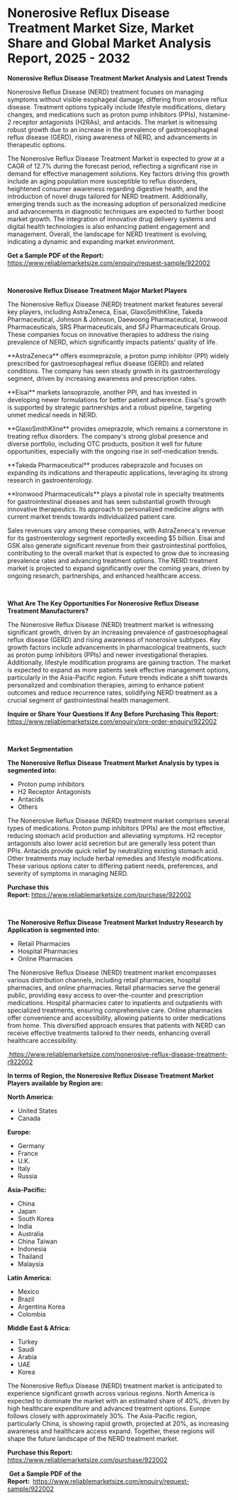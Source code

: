 <p><h1>Nonerosive Reflux Disease Treatment Market Size, Market Share and Global Market Analysis Report, 2025 - 2032</h1></p><p><strong>Nonerosive Reflux Disease Treatment Market Analysis and Latest Trends</strong></p>
<p><p>Nonerosive Reflux Disease (NERD) treatment focuses on managing symptoms without visible esophageal damage, differing from erosive reflux disease. Treatment options typically include lifestyle modifications, dietary changes, and medications such as proton pump inhibitors (PPIs), histamine-2 receptor antagonists (H2RAs), and antacids. The market is witnessing robust growth due to an increase in the prevalence of gastroesophageal reflux disease (GERD), rising awareness of NERD, and advancements in therapeutic options. </p><p>The Nonerosive Reflux Disease Treatment Market is expected to grow at a CAGR of 12.7% during the forecast period, reflecting a significant rise in demand for effective management solutions. Key factors driving this growth include an aging population more susceptible to reflux disorders, heightened consumer awareness regarding digestive health, and the introduction of novel drugs tailored for NERD treatment. Additionally, emerging trends such as the increasing adoption of personalized medicine and advancements in diagnostic techniques are expected to further boost market growth. The integration of innovative drug delivery systems and digital health technologies is also enhancing patient engagement and management. Overall, the landscape for NERD treatment is evolving, indicating a dynamic and expanding market environment.</p></p>
<p><strong>Get a Sample PDF of the Report:&nbsp;</strong> <a href="https://www.reliablemarketsize.com/enquiry/request-sample/922002?utm_campaign=3569&utm_medium=2&utm_source=Github&utm_content=ia&utm_term=18042025&utm_id=nonerosive-reflux-disease-treatment">https://www.reliablemarketsize.com/enquiry/request-sample/922002</a></p>
<p>&nbsp;</p>
<p><strong>Nonerosive Reflux Disease Treatment Major Market Players</strong></p>
<p><p>The Nonerosive Reflux Disease (NERD) treatment market features several key players, including AstraZeneca, Eisai, GlaxoSmithKline, Takeda Pharmaceutical, Johnson & Johnson, Daewoong Pharmaceutical, Ironwood Pharmaceuticals, SRS Pharmaceuticals, and SFJ Pharmaceuticals Group. These companies focus on innovative therapies to address the rising prevalence of NERD, which significantly impacts patients' quality of life.</p><p>**AstraZeneca** offers esomeprazole, a proton pump inhibitor (PPI) widely prescribed for gastroesophageal reflux disease (GERD) and related conditions. The company has seen steady growth in its gastroenterology segment, driven by increasing awareness and prescription rates. </p><p>**Eisai** markets lansoprazole, another PPI, and has invested in developing newer formulations for better patient adherence. Eisai's growth is supported by strategic partnerships and a robust pipeline, targeting unmet medical needs in NERD.</p><p>**GlaxoSmithKline** provides omeprazole, which remains a cornerstone in treating reflux disorders. The company's strong global presence and diverse portfolio, including OTC products, position it well for future opportunities, especially with the ongoing rise in self-medication trends.</p><p>**Takeda Pharmaceutical** produces rabeprazole and focuses on expanding its indications and therapeutic applications, leveraging its strong research in gastroenterology. </p><p>**Ironwood Pharmaceuticals** plays a pivotal role in specialty treatments for gastrointestinal diseases and has seen substantial growth through innovative therapeutics. Its approach to personalized medicine aligns with current market trends towards individualized patient care.</p><p>Sales revenues vary among these companies, with AstraZeneca's revenue for its gastroenterology segment reportedly exceeding $5 billion. Eisai and GSK also generate significant revenue from their gastrointestinal portfolios, contributing to the overall market that is expected to grow due to increasing prevalence rates and advancing treatment options. The NERD treatment market is projected to expand significantly over the coming years, driven by ongoing research, partnerships, and enhanced healthcare access.</p></p>
<p>&nbsp;</p>
<p><strong>What Are The Key Opportunities For Nonerosive Reflux Disease Treatment Manufacturers?</strong></p>
<p><p>The Nonerosive Reflux Disease (NERD) treatment market is witnessing significant growth, driven by an increasing prevalence of gastroesophageal reflux disease (GERD) and rising awareness of nonerosive subtypes. Key growth factors include advancements in pharmacological treatments, such as proton pump inhibitors (PPIs) and newer investigational therapies. Additionally, lifestyle modification programs are gaining traction. The market is expected to expand as more patients seek effective management options, particularly in the Asia-Pacific region. Future trends indicate a shift towards personalized and combination therapies, aiming to enhance patient outcomes and reduce recurrence rates, solidifying NERD treatment as a crucial segment of gastrointestinal health management.</p></p>
<p><strong>Inquire or Share Your Questions If Any Before Purchasing This Report:</strong> <a href="https://www.reliablemarketsize.com/enquiry/pre-order-enquiry/922002?utm_campaign=3569&utm_medium=2&utm_source=Github&utm_content=ia&utm_term=18042025&utm_id=nonerosive-reflux-disease-treatment">https://www.reliablemarketsize.com/enquiry/pre-order-enquiry/922002</a></p>
<p>&nbsp;</p>
<p><strong>Market Segmentation</strong></p>
<p><strong>The Nonerosive Reflux Disease Treatment Market Analysis by types is segmented into:</strong></p>
<p><ul><li>Proton pump inhibitors</li><li>H2 Receptor Antagonists</li><li>Antacids</li><li>Others</li></ul></p>
<p><p>The Nonerosive Reflux Disease (NERD) treatment market comprises several types of medications. Proton pump inhibitors (PPIs) are the most effective, reducing stomach acid production and alleviating symptoms. H2 receptor antagonists also lower acid secretion but are generally less potent than PPIs. Antacids provide quick relief by neutralizing existing stomach acid. Other treatments may include herbal remedies and lifestyle modifications. These various options cater to differing patient needs, preferences, and severity of symptoms in managing NERD.</p></p>
<p><strong>Purchase this Report:&nbsp;</strong><a href="https://www.reliablemarketsize.com/purchase/922002?utm_campaign=3569&utm_medium=2&utm_source=Github&utm_content=ia&utm_term=18042025&utm_id=nonerosive-reflux-disease-treatment">https://www.reliablemarketsize.com/purchase/922002</a></p>
<p>&nbsp;</p>
<p><strong>The Nonerosive Reflux Disease Treatment Market Industry Research by Application is segmented into:</strong></p>
<p><ul><li>Retail Pharmacies</li><li>Hospital Pharmacies</li><li>Online Pharmacies</li></ul></p>
<p><p>The Nonerosive Reflux Disease (NERD) treatment market encompasses various distribution channels, including retail pharmacies, hospital pharmacies, and online pharmacies. Retail pharmacies serve the general public, providing easy access to over-the-counter and prescription medications. Hospital pharmacies cater to inpatients and outpatients with specialized treatments, ensuring comprehensive care. Online pharmacies offer convenience and accessibility, allowing patients to order medications from home. This diversified approach ensures that patients with NERD can receive effective treatments tailored to their needs, enhancing overall healthcare accessibility.</p></p>
<p><a href="https://www.reliablemarketsize.com/nonerosive-reflux-disease-treatment-r922002?utm_campaign=3569&utm_medium=2&utm_source=Github&utm_content=ia&utm_term=18042025&utm_id=nonerosive-reflux-disease-treatment">&nbsp;https://www.reliablemarketsize.com/nonerosive-reflux-disease-treatment-r922002</a></p>
<p><strong>In terms of Region, the Nonerosive Reflux Disease Treatment Market Players available by Region are:</strong></p>
<p>
    <p> <strong> North America: </strong>
        <ul>
            <li>United States</li>
            <li>Canada</li>
        </ul>
        </p> 
    <p> <strong> Europe: </strong>
        <ul>
            <li>Germany</li>
            <li>France</li>
            <li>U.K.</li>
            <li>Italy</li>
            <li>Russia</li>
        </ul>
        </p> 
    <p> <strong> Asia-Pacific: </strong>
        <ul>
            <li>China</li>
            <li>Japan</li>
            <li>South Korea</li>
            <li>India</li>
            <li>Australia</li>
            <li>China Taiwan</li>
            <li>Indonesia</li>
            <li>Thailand</li>
            <li>Malaysia</li>
        </ul>
        </p> 
    <p> <strong> Latin America: </strong>
        <ul>
            <li>Mexico</li>
            <li>Brazil</li>
            <li>Argentina Korea</li>
            <li>Colombia</li>
        </ul>
        </p> 
    <p> <strong> Middle East & Africa: </strong>
        <ul>
            <li>Turkey</li>
            <li>Saudi</li>
            <li>Arabia</li>
            <li>UAE</li>
            <li>Korea</li>
        </ul>
    </p>
    </p>
<p><p>The Nonerosive Reflux Disease (NERD) treatment market is anticipated to experience significant growth across various regions. North America is expected to dominate the market with an estimated share of 40%, driven by high healthcare expenditure and advanced treatment options. Europe follows closely with approximately 30%. The Asia-Pacific region, particularly China, is showing rapid growth, projected at 20%, as increasing awareness and healthcare access expand. Together, these regions will shape the future landscape of the NERD treatment market.</p></p>
<p><strong>Purchase this Report: </strong><a href="https://www.reliablemarketsize.com/purchase/922002?utm_campaign=3569&utm_medium=2&utm_source=Github&utm_content=ia&utm_term=18042025&utm_id=nonerosive-reflux-disease-treatment">https://www.reliablemarketsize.com/purchase/922002</a></p>
<p>&nbsp;<strong>Get a Sample PDF of the Report:&nbsp;&nbsp;</strong><a href="https://www.reliablemarketsize.com/enquiry/request-sample/922002?utm_campaign=3569&utm_medium=2&utm_source=Github&utm_content=ia&utm_term=18042025&utm_id=nonerosive-reflux-disease-treatment">https://www.reliablemarketsize.com/enquiry/request-sample/922002</a></p>
<p><strong></strong></p>
<p><p></p><p></p><p></p></p>